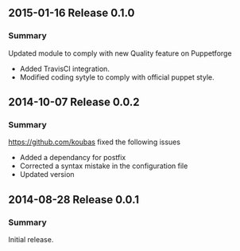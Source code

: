 ## 2015-01-16 Release 0.1.0
### Summary
Updated module to comply with new Quality feature on Puppetforge
* Added TravisCI integration.
* Modified coding sytyle to comply with official puppet style.

## 2014-10-07 Release 0.0.2
### Summary
https://github.com/koubas fixed the following issues
* Added a dependancy for postfix
* Corrected a syntax mistake in the configuration file
* Updated version

## 2014-08-28 Release 0.0.1
### Summary
Initial release.
